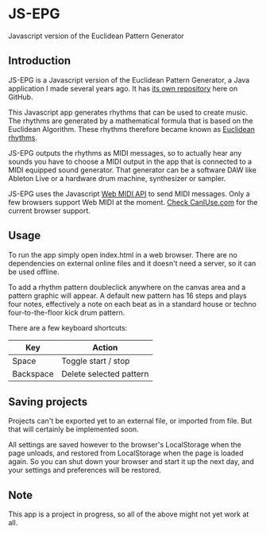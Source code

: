 # JS-EPG
Javascript version of the Euclidean Pattern Generator

## Introduction
JS-EPG is a Javascript version of the Euclidean Pattern Generator, a Java application I made several years ago. It has [its own repository](https://github.com/WouterHisschemoller/Euclidean-Pattern-Generator) here on GitHub.

This Javascript app generates rhythms that can be used to create music. The rhythms are generated by a mathematical formula that is based on the Euclidean Algorithm. These rhythms therefore became known as [Euclidean rhythms](https://en.wikipedia.org/wiki/Euclidean_rhythm).

JS-EPG outputs the rhythms as MIDI messages, so to actually hear any sounds you have to choose a MIDI output in the app that is connected to a MIDI equipped sound generator. That generator can be a software DAW like Ableton Live or a hardware drum machine, synthesizer or sampler.

JS-EPG uses the Javascript [Web MIDI API](https://www.w3.org/TR/webmidi/) to send MIDI messages. Only a few browsers support Web MIDI at the moment. [Check CanIUse.com](http://caniuse.com/#search=web%20midi%20api) for the current browser support.

## Usage
To run the app simply open index.html in a web browser. There are no dependencies on external online files and it doesn't need a server, so it can be used offline.

To add a rhythm pattern doubleclick anywhere on the canvas area and a pattern graphic will appear. A default new pattern has 16 steps and plays four notes, effectively a note on each beat as in a standard house or techno four-to-the-floor kick drum pattern.

There are a few keyboard shortcuts:

| Key       | Action                  |
| ---       | ---                     |
| Space     | Toggle start / stop     |
| Backspace | Delete selected pattern |

## Saving projects

Projects can't be exported yet to an external file, or imported from file. But that will certainly be implemented soon.

All settings are saved however to the browser's LocalStorage when the page unloads, and restored from LocalStorage when the page is loaded again. So you can shut down your browser and start it up the next day, and your settings and preferences will be restored. 

## Note
This app is a project in progress, so all of the above might not yet work at all.
